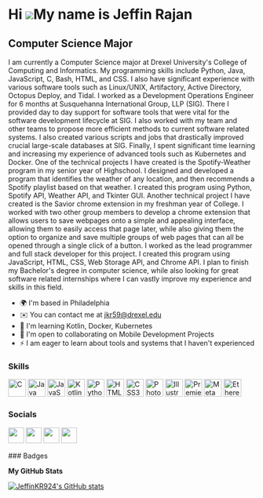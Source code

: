 Hi ![](https://user-images.githubusercontent.com/18350557/176309783-0785949b-9127-417c-8b55-ab5a4333674e.gif)My name is Jeffin Rajan
====================================================================================================================================

Computer Science Major
----------------------

I am currently a Computer Science major at Drexel University's College of Computing and Informatics. My programming skills include Python, Java, JavaScript, C, Bash, HTML, and CSS. I also have significant experience with various software tools such as Linux/UNIX, Artifactory, Active Directory, Octopus Deploy, and Tidal. I worked as a Development Operations Engineer for 6 months at Susquehanna International Group, LLP (SIG). There I provided day to day support for software tools that were vital for the software development lifecycle at SIG. I also worked with my team and other teams to propose more efficient methods to current software related systems. I also created various scripts and jobs that drastically improved crucial large-scale databases at SIG. Finally, I spent significant time learning and increasing my experience of advanced tools such as Kubernetes and Docker. One of the technical projects I have created is the Spotify-Weather program in my senior year of Highschool. I designed and developed a program that identifies the weather of any location, and then recommends a Spotify playlist based on that weather. I created this program using Python, Spotify API, Weather API, and Tkinter GUI. Another technical project I have created is the Savior chrome extension in my freshman year of College. I worked with two other group members to develop a chrome extension that allows users to save webpages onto a simple and appealing interface, allowing them to easily access that page later, while also giving them the option to organize and save multiple groups of web pages that can all be opened through a single click of a button. I worked as the lead programmer and full stack developer for this project. I created this program using JavaScript, HTML, CSS, Web Storage API, and Chrome API. I plan to finish my Bachelor's degree in computer science, while also looking for great software related internships where I can vastly improve my experience and skills in this field.

* 🌍  I'm based in Philadelphia
* ✉️  You can contact me at [jkr59@drexel.edu](mailto:jkr59@drexel.edu)
* 🧠  I'm learning Kotlin, Docker, Kubernetes
* 🤝  I'm open to collaborating on Mobile Development Projects
* ⚡  I am eager to learn about tools and systems that I haven't experienced

### Skills

<p align="left">
<a href="https://docs.microsoft.com/en-us/cpp/?view=msvc-170" target="_blank" rel="noreferrer"><img src="https://raw.githubusercontent.com/danielcranney/readme-generator/main/public/icons/skills/c-colored.svg" width="36" height="36" alt="C" /></a>
<a href="https://www.oracle.com/java/" target="_blank" rel="noreferrer"><img src="https://raw.githubusercontent.com/danielcranney/readme-generator/main/public/icons/skills/java-colored.svg" width="36" height="36" alt="Java" /></a>
<a href="https://developer.mozilla.org/en-US/docs/Web/JavaScript" target="_blank" rel="noreferrer"><img src="https://raw.githubusercontent.com/danielcranney/readme-generator/main/public/icons/skills/javascript-colored.svg" width="36" height="36" alt="JavaScript" /></a>
<a href="https://kotlinlang.org/" target="_blank" rel="noreferrer"><img src="https://raw.githubusercontent.com/danielcranney/readme-generator/main/public/icons/skills/kotlin-colored.svg" width="36" height="36" alt="Kotlin" /></a>
<a href="https://www.python.org/" target="_blank" rel="noreferrer"><img src="https://raw.githubusercontent.com/danielcranney/readme-generator/main/public/icons/skills/python-colored.svg" width="36" height="36" alt="Python" /></a>
<a href="https://developer.mozilla.org/en-US/docs/Glossary/HTML5" target="_blank" rel="noreferrer"><img src="https://raw.githubusercontent.com/danielcranney/readme-generator/main/public/icons/skills/html5-colored.svg" width="36" height="36" alt="HTML5" /></a>
<a href="https://www.w3.org/TR/CSS/#css" target="_blank" rel="noreferrer"><img src="https://raw.githubusercontent.com/danielcranney/readme-generator/main/public/icons/skills/css3-colored.svg" width="36" height="36" alt="CSS3" /></a>
<a href="https://www.adobe.com/uk/products/photoshop.html" target="_blank" rel="noreferrer"><img src="https://raw.githubusercontent.com/danielcranney/readme-generator/main/public/icons/skills/photoshop-colored.svg" width="36" height="36" alt="Photoshop" /></a>
<a href="adobe.com/uk/products/illustrator.html" target="_blank" rel="noreferrer"><img src="https://raw.githubusercontent.com/danielcranney/readme-generator/main/public/icons/skills/illustrator-colored.svg" width="36" height="36" alt="Illustrator" /></a>
<a href="https://www.adobe.com/uk/products/premiere.html" target="_blank" rel="noreferrer"><img src="https://raw.githubusercontent.com/danielcranney/readme-generator/main/public/icons/skills/premierepro-colored.svg" width="36" height="36" alt="Premiere Pro" /></a>
<a href="https://metamask.io/" target="_blank" rel="noreferrer"><img src="https://raw.githubusercontent.com/danielcranney/readme-generator/main/public/icons/skills/metamask-colored.svg" width="36" height="36" alt="MetaMask" /></a>
<a href="https://ethereum.org/en/" target="_blank" rel="noreferrer"><img src="https://raw.githubusercontent.com/danielcranney/readme-generator/main/public/icons/skills/ethereum-colored.svg" width="36" height="36" alt="Ethereum" /></a>
</p>

### Socials

<p align="left"> <a href="https://discordapp.com/users/750429356739788933/" target="_blank" rel="noreferrer"><img src="https://raw.githubusercontent.com/danielcranney/readme-generator/main/public/icons/socials/discord.svg" width="32" height="32" /></a> <a href="https://www.github.com/JeffinKR924" target="_blank" rel="noreferrer"><img src="https://raw.githubusercontent.com/danielcranney/readme-generator/main/public/icons/socials/github.svg" width="32" height="32" /></a> <a href="https://www.linkedin.com/in/jeffin-k-rajan" target="_blank" rel="noreferrer"><img src="https://raw.githubusercontent.com/danielcranney/readme-generator/main/public/icons/socials/linkedin.svg" width="32" height="32" /></a> <a href="https://www.stackoverflow.com/users/19504427/jeffin-rajan" target="_blank" rel="noreferrer"><img src="https://raw.githubusercontent.com/danielcranney/readme-generator/main/public/icons/socials/stackoverflow.svg" width="32" height="32" /></a></p>
### Badges

<b>My GitHub Stats</b>

<a href="http://www.github.com/JeffinKR924"><img src="https://github-readme-stats.vercel.app/api?username=JeffinKR924&show_icons=true&hide=stars,commits,prs,issues,contribs&count_private=true&title_color=3382ed&text_color=ffffff&icon_color=3382ed&bg_color=0f172a&hide_border=true&show_icons=true" alt="JeffinKR924's GitHub stats" /></a>

